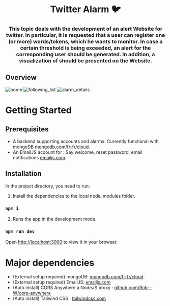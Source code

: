 <h1 align="center">Twitter Alarm 🐦</h1>
<h3 align="center">This topic deals with the development of an alert Website for twitter. In particular, it is requested that a user can register one (or more) words/tokens, which he wants to monitor. In case a certain threshold is being exceeded, an alert for the corresponding user should be generated. In addition, a visualization of should be presented on the Website.</h3>

## Overview

![home](https://user-images.githubusercontent.com/74190308/159340743-55628672-307d-46be-98a4-2ed8c39a281d.png)
![following_list](https://user-images.githubusercontent.com/74190308/159341072-3112266c-1d01-4257-b161-244d6df6e72e.png)
![alarm_details](https://user-images.githubusercontent.com/74190308/159364119-9b109973-6ffa-4d54-9bec-6fda2eea38f3.png)

# Getting Started

## Prerequisites

* A backend supporting accounts and alarms. Currently functional with mongoDB [mongodb.com/fr-fr/cloud](https://www.mongodb.com/fr-fr/cloud).
* An EmailJS account for : Say welcome, reset password, email notifications  [emailjs.com](https://www.emailjs.com/).

## Installation
In the project directory, you need to run:

1. Install the dependencies to the local node_modules folder.
### `npm i`

2. Runs the app in the development mode.
### `npm run dev`

Open [http://localhost:3000](http://localhost:3000) to view it in your browser.

# Major dependencies

* (External setup required) mongoDB: [mongodb.com/fr-fr/cloud](https://www.mongodb.com/fr-fr/cloud).
* (External setup required) EmailJS: [emailjs.com](https://www.emailjs.com/)
* (Auto install) CORS Anywhere a NodeJS proxy : [github.com/Rob--W/cors-anywhere](https://github.com/Rob--W/cors-anywhere/)
* (Auto install) Tailwind CSS : [tailwindcss.com](https://tailwindcss.com/)
